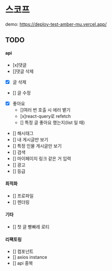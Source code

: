 # 스코프

demo: https://deploy-test-amber-mu.vercel.app/

## TODO

#### api

- [x]댓글
- []댓글 삭제
- [x] 글 삭제
- [] 글 수정
- [x] 좋아요
  - []여러 번 호출 시 에러 뱉기
  - [x]react-query로 refetch
  - [] 특정 글 좋아요 했는지(list 일 때)
- [] 해시태그
- [] 내 게시글만 보기
- [] 특정 인물 게시글만 보기
- [] 검색
- [] 마이페이지 링크 같은 거 입력
- [] 광고
- [] 등급

#### 최적화

- [] 프로파일
- [] 렌더링

#### 기타

- [] 첫 글 빵빠레 로티

#### 리팩토링

- [] 컴포넌트
- [] axios instance
- [] api 중복
